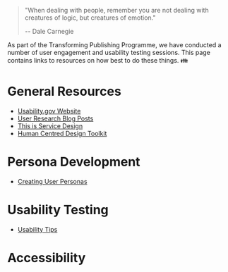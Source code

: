 >"When dealing with people, remember you are not dealing with creatures of logic, but creatures of emotion."
>
>-- Dale Carnegie

As part of the Transforming Publishing Programme, we have conducted a number of user engagement and usability testing sessions. This page contains links to resources on how best to do these things. :family:

# General Resources
- [Usability.gov Website](https://www.usability.gov/how-to-and-tools/index.html)
- [User Research Blog Posts](https://userresearch.blog.gov.uk/)
- [This is Service Design](https://www.thisisservicedesigndoing.com/)
- [Human Centred Design Toolkit](https://www.ideo.com/post/design-kit)

# Persona Development
- [Creating User Personas](https://uxmastery.com/create-ux-personas/)

# Usability Testing
- [Usability Tips](https://measuringu.com/20-usability-tips/)

# Accessibility 

